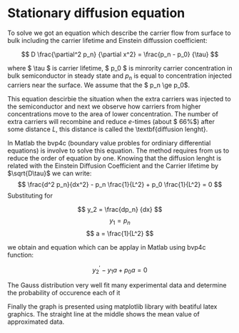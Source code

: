 # Stationary diffusion equation
<!DOCTYPE html>
<html>
<head>
  <meta charset="utf-8">
  <meta name="viewport" content="width=device-width">

</head>
<body>
 To solve we got an equation which describe the carrier flow from surface to bulk including the carrier lifetime and Einstein diffussion coefficient: <br>
  
 $$   D \frac{\partial^2 p_n} {\partial x^2} = \frac{p_n - p_0} {\tau} $$ 
    
where $ \tau $ is carrier lifetime, $ p_0 $ is minrority carrier concentration in bulk semiconductor in steady state and $p_n$ is equal to concentration injected carriers near the surface. We assume that the $ p_n \ge p_0$.

This equation descirbie the situation when the extra carriers was injected to the semiconductor and next we observe how carriers from higher concentrations move to the area of lower concentration. The number of extra carriers will recombine and reduce $e$-times (about $ 66\%$) after some distance $L$, this distance is called the \textbf{diffusion lenght}. 

In Matlab the bvp4c (boundary value probles for ordiniary differential equations) is involve to solve this equation. The method requires from us to reduce the order of equation by one. Knowing that the diffusion lenght is related with the Einstein Diffusion Coefficient and the Carrier lifetime by $\sqrt{D\tau}$ we can write:
  $$ \frac{d^2 p_n}{dx^2} - p_n \frac{1}{L^2} + p_0 \frac{1}{L^2} = 0 $$
Substituting for

$$ y_2 = \frac{dp_n} {dx} $$
$$ y_1 = p_n $$
$$ a = \frac{1}{L^2} $$

we obtain and equation which can be applay in Matlab using bvp4c function:

$$ y_{2}^{'} - y_1 a + p_0 a = 0 $$

  The Gauss distribution very well fit many experimental data and determine the probability of occurence each of it</li>

Finally the graph is presented using matplotlib library with beatiful latex graphics. The straight line at the middle shows the mean value of approximated data.
</body>
</html>
